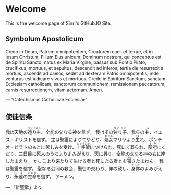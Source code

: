 # Welcome

This is the welcome page of Sinri's GitHub.IO Site.

## Symbolum Apostolicum
Credo in Deum, Patrem omnipotentem, Creatorem caeli et terrae, 
et in Iesum Christum, Filium Eius unicum, Dominum nostrum, qui conceptus est de Spiritu Sancto, natus ex Maria Virgine, passus sub Pontio Pilato, crucifixus, mortuus, et sepultus, descendit ad inferos, tertia die resurrexit a mortuis, ascendit ad caelos, sedet ad dexteram Patris omnipotentis, inde venturus est iudicare vivos et mortuos. 
Credo in Spiritum Sanctum, sanctam Ecclesiam catholicam, sanctorum communionem, remissionem peccatorum, carnis resurrectionem, vitam aeternam. 
Amen.

— "Catechismus Catholicae Ecclesiae"

## 使徒信条
我は天地の<ruby>造り主<rp>(</rp><rt>つくりぬし</rt><rp>)</rp></ruby>、全能の父なる神を信ず。 我はその<ruby>独り子<rp>(</rp><rt>ひとりご</rt><rp>)</rp></ruby>、我らの<ruby>主<rp>(</rp><rt>しゅ</rt><rp>)</rp></ruby>、イエス・キリストを信ず。 主は聖霊によりてやどり、<ruby>処女<rp>(</rp><rt>おとめ</rt><rp>)</rp></ruby>マリヤより<ruby>生<rp>(</rp><rt>うま</rt><rp>)</rp></ruby>れ、ポンテオ・ピラトのもとに苦しみを受け、<ruby>十字架<rp>(</rp><rt>じゅうじか</rt><rp>)</rp></ruby>につけられ、死にて葬られ、<ruby>陰府<rp>(</rp><rt>よみ</rt><rp>)</rp></ruby>にくだり、三日目に死人のうちよりよみがえり、天に昇り、全能の父なる神の右に座したまえり。 かしこより来たりて生ける者と死にたる者とを<ruby>審<rp>(</rp><rt>さば</rt><rp>)</rp></ruby>きたまわん。 我は聖霊を信ず。 聖なる公同の教会、聖徒の交わり、罪の赦し、<ruby>身体<rp>(</rp><rt>からだ</rt><rp>)</rp></ruby>のよみがえり、<ruby>永遠<rp>(</rp><rt>とこしえ</rt><rp>)</rp></ruby>の<ruby>生命<rp>(</rp><rt>いのち</rt><rp>)</rp></ruby>を信ず。 アーメン。

— 「新聖歌」より